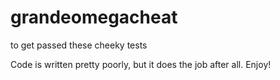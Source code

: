 # grandeomegacheat
to get passed these cheeky tests

Code is written pretty poorly, but it does the job after all.
Enjoy!
